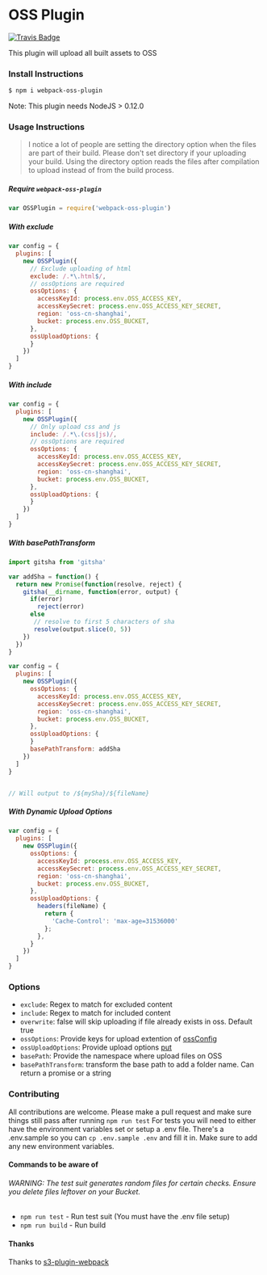 
OSS Plugin
==========
[![Travis Badge](https://travis-ci.org/waijule/webpack-oss-plugin.svg?branch=master)](https://travis-ci.org/waijule/webpack-oss-plugin)

This plugin will upload all built assets to OSS


### Install Instructions

```bash
$ npm i webpack-oss-plugin
```
Note: This plugin needs NodeJS > 0.12.0

### Usage Instructions
> I notice a lot of people are setting the directory option when the files are part of their build. Please don't set   directory if your uploading your build. Using the directory option reads the files after compilation to upload instead of from the build process. 

##### Require `webpack-oss-plugin`
```javascript
var OSSPlugin = require('webpack-oss-plugin')
```

##### With exclude
```javascript
var config = {
  plugins: [
    new OSSPlugin({
      // Exclude uploading of html
      exclude: /.*\.html$/,
      // ossOptions are required
      ossOptions: {
        accessKeyId: process.env.OSS_ACCESS_KEY,
        accessKeySecret: process.env.OSS_ACCESS_KEY_SECRET,
        region: 'oss-cn-shanghai',
        bucket: process.env.OSS_BUCKET,
      },
      ossUploadOptions: {
      }
    })
  ]
}
```

##### With include
```javascript
var config = {
  plugins: [
    new OSSPlugin({
      // Only upload css and js
      include: /.*\.(css|js)/,
      // ossOptions are required
      ossOptions: {
        accessKeyId: process.env.OSS_ACCESS_KEY,
        accessKeySecret: process.env.OSS_ACCESS_KEY_SECRET,
        region: 'oss-cn-shanghai',
        bucket: process.env.OSS_BUCKET,
      },
      ossUploadOptions: {
      }
    })
  ]
}
```

##### With basePathTransform
```javascript
import gitsha from 'gitsha'

var addSha = function() {
  return new Promise(function(resolve, reject) {
    gitsha(__dirname, function(error, output) {
      if(error)
        reject(error)
      else
       // resolve to first 5 characters of sha
       resolve(output.slice(0, 5))
    }) 
  })
}

var config = {
  plugins: [
    new OSSPlugin({
      ossOptions: {
        accessKeyId: process.env.OSS_ACCESS_KEY,
        accessKeySecret: process.env.OSS_ACCESS_KEY_SECRET,
        region: 'oss-cn-shanghai',
        bucket: process.env.OSS_BUCKET,
      },
      ossUploadOptions: {
      }
      basePathTransform: addSha
    })
  ]
}


// Will output to /${mySha}/${fileName}
```

##### With Dynamic Upload Options
```javascript
var config = {
  plugins: [
    new OSSPlugin({
      ossOptions: {
        accessKeyId: process.env.OSS_ACCESS_KEY,
        accessKeySecret: process.env.OSS_ACCESS_KEY_SECRET,
        region: 'oss-cn-shanghai',
        bucket: process.env.OSS_BUCKET,
      },
      ossUploadOptions: {
        headers(fileName) {
          return {
            'Cache-Control': 'max-age=31536000'
          };
        },
      }
    })
  ]
}
```

### Options

- `exclude`: Regex to match for excluded content
- `include`: Regex to match for included content
- `overwrite`: false will skip uploading if file already exists in oss. Default true
- `ossOptions`: Provide keys for upload extention of [ossConfig](https://github.com/ali-sdk/ali-oss#ossoptions)
- `ossUploadOptions`: Provide upload options [put](https://github.com/ali-sdk/ali-oss#putname-file-options)
- `basePath`: Provide the namespace where upload files on OSS
- `basePathTransform`: transform the base path to add a folder name. Can return a promise or a string

### Contributing
All contributions are welcome. Please make a pull request and make sure things still pass after running `npm run test`
For tests you will need to either have the environment variables set or setup a .env file. There's a .env.sample so you can `cp .env.sample .env` and fill it in. Make sure to add any new environment variables.

#### Commands to be aware of
###### *WARNING*: The test suit generates random files for certain checks. Ensure you delete files leftover on your Bucket.
- `npm run test` - Run test suit (You must have the .env file setup)
- `npm run build` - Run build

#### Thanks
Thanks to [s3-plugin-webpack](https://github.com/MikaAK/s3-plugin-webpack)
